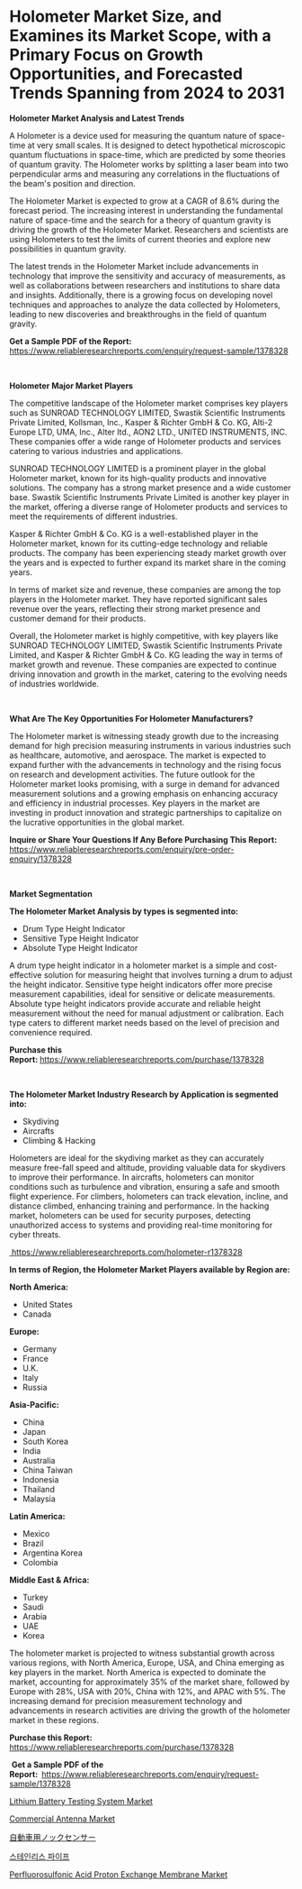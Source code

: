 <p><h1>Holometer Market Size, and Examines its Market Scope, with a Primary Focus on Growth Opportunities, and Forecasted Trends Spanning from 2024 to 2031</h1></p><p><strong>Holometer Market Analysis and Latest Trends</strong></p>
<p><p>A Holometer is a device used for measuring the quantum nature of space-time at very small scales. It is designed to detect hypothetical microscopic quantum fluctuations in space-time, which are predicted by some theories of quantum gravity. The Holometer works by splitting a laser beam into two perpendicular arms and measuring any correlations in the fluctuations of the beam's position and direction.</p><p>The Holometer Market is expected to grow at a CAGR of 8.6% during the forecast period. The increasing interest in understanding the fundamental nature of space-time and the search for a theory of quantum gravity is driving the growth of the Holometer Market. Researchers and scientists are using Holometers to test the limits of current theories and explore new possibilities in quantum gravity.</p><p>The latest trends in the Holometer Market include advancements in technology that improve the sensitivity and accuracy of measurements, as well as collaborations between researchers and institutions to share data and insights. Additionally, there is a growing focus on developing novel techniques and approaches to analyze the data collected by Holometers, leading to new discoveries and breakthroughs in the field of quantum gravity.</p></p>
<p><strong>Get a Sample PDF of the Report:&nbsp;</strong> <a href="https://www.reliableresearchreports.com/enquiry/request-sample/1378328">https://www.reliableresearchreports.com/enquiry/request-sample/1378328</a></p>
<p>&nbsp;</p>
<p><strong>Holometer Major Market Players</strong></p>
<p><p>The competitive landscape of the Holometer market comprises key players such as SUNROAD TECHNOLOGY LIMITED, Swastik Scientific Instruments Private Limited, Kollsman, Inc., Kasper & Richter GmbH & Co. KG, Alti-2 Europe LTD, UMA, Inc., Alter ltd., AON2 LTD., UNITED INSTRUMENTS, INC. These companies offer a wide range of Holometer products and services catering to various industries and applications.</p><p>SUNROAD TECHNOLOGY LIMITED is a prominent player in the global Holometer market, known for its high-quality products and innovative solutions. The company has a strong market presence and a wide customer base. Swastik Scientific Instruments Private Limited is another key player in the market, offering a diverse range of Holometer products and services to meet the requirements of different industries.</p><p>Kasper & Richter GmbH & Co. KG is a well-established player in the Holometer market, known for its cutting-edge technology and reliable products. The company has been experiencing steady market growth over the years and is expected to further expand its market share in the coming years.</p><p>In terms of market size and revenue, these companies are among the top players in the Holometer market. They have reported significant sales revenue over the years, reflecting their strong market presence and customer demand for their products.</p><p>Overall, the Holometer market is highly competitive, with key players like SUNROAD TECHNOLOGY LIMITED, Swastik Scientific Instruments Private Limited, and Kasper & Richter GmbH & Co. KG leading the way in terms of market growth and revenue. These companies are expected to continue driving innovation and growth in the market, catering to the evolving needs of industries worldwide.</p></p>
<p>&nbsp;</p>
<p><strong>What Are The Key Opportunities For Holometer Manufacturers?</strong></p>
<p><p>The Holometer market is witnessing steady growth due to the increasing demand for high precision measuring instruments in various industries such as healthcare, automotive, and aerospace. The market is expected to expand further with the advancements in technology and the rising focus on research and development activities. The future outlook for the Holometer market looks promising, with a surge in demand for advanced measurement solutions and a growing emphasis on enhancing accuracy and efficiency in industrial processes. Key players in the market are investing in product innovation and strategic partnerships to capitalize on the lucrative opportunities in the global market.</p></p>
<p><strong>Inquire or Share Your Questions If Any Before Purchasing This Report:</strong> <a href="https://www.reliableresearchreports.com/enquiry/pre-order-enquiry/1378328">https://www.reliableresearchreports.com/enquiry/pre-order-enquiry/1378328</a></p>
<p>&nbsp;</p>
<p><strong>Market Segmentation</strong></p>
<p><strong>The Holometer Market Analysis by types is segmented into:</strong></p>
<p><ul><li>Drum Type Height Indicator</li><li>Sensitive Type Height Indicator</li><li>Absolute Type Height Indicator</li></ul></p>
<p><p>A drum type height indicator in a holometer market is a simple and cost-effective solution for measuring height that involves turning a drum to adjust the height indicator. Sensitive type height indicators offer more precise measurement capabilities, ideal for sensitive or delicate measurements. Absolute type height indicators provide accurate and reliable height measurement without the need for manual adjustment or calibration. Each type caters to different market needs based on the level of precision and convenience required.</p></p>
<p><strong>Purchase this Report:&nbsp;</strong><a href="https://www.reliableresearchreports.com/purchase/1378328">https://www.reliableresearchreports.com/purchase/1378328</a></p>
<p>&nbsp;</p>
<p><strong>The Holometer Market Industry Research by Application is segmented into:</strong></p>
<p><ul><li>Skydiving</li><li>Aircrafts</li><li>Climbing & Hacking</li></ul></p>
<p><p>Holometers are ideal for the skydiving market as they can accurately measure free-fall speed and altitude, providing valuable data for skydivers to improve their performance. In aircrafts, holometers can monitor conditions such as turbulence and vibration, ensuring a safe and smooth flight experience. For climbers, holometers can track elevation, incline, and distance climbed, enhancing training and performance. In the hacking market, holometers can be used for security purposes, detecting unauthorized access to systems and providing real-time monitoring for cyber threats.</p></p>
<p><a href="https://www.reliableresearchreports.com/holometer-r1378328">&nbsp;https://www.reliableresearchreports.com/holometer-r1378328</a></p>
<p><strong>In terms of Region, the Holometer Market Players available by Region are:</strong></p>
<p>
    <p> <strong> North America: </strong>
        <ul>
            <li>United States</li>
            <li>Canada</li>
        </ul>
        </p> 
    <p> <strong> Europe: </strong>
        <ul>
            <li>Germany</li>
            <li>France</li>
            <li>U.K.</li>
            <li>Italy</li>
            <li>Russia</li>
        </ul>
        </p> 
    <p> <strong> Asia-Pacific: </strong>
        <ul>
            <li>China</li>
            <li>Japan</li>
            <li>South Korea</li>
            <li>India</li>
            <li>Australia</li>
            <li>China Taiwan</li>
            <li>Indonesia</li>
            <li>Thailand</li>
            <li>Malaysia</li>
        </ul>
        </p> 
    <p> <strong> Latin America: </strong>
        <ul>
            <li>Mexico</li>
            <li>Brazil</li>
            <li>Argentina Korea</li>
            <li>Colombia</li>
        </ul>
        </p> 
    <p> <strong> Middle East & Africa: </strong>
        <ul>
            <li>Turkey</li>
            <li>Saudi</li>
            <li>Arabia</li>
            <li>UAE</li>
            <li>Korea</li>
        </ul>
    </p>
    </p>
<p><p>The holometer market is projected to witness substantial growth across various regions, with North America, Europe, USA, and China emerging as key players in the market. North America is expected to dominate the market, accounting for approximately 35% of the market share, followed by Europe with 28%, USA with 20%, China with 12%, and APAC with 5%. The increasing demand for precision measurement technology and advancements in research activities are driving the growth of the holometer market in these regions.</p></p>
<p><strong>Purchase this Report: </strong><a href="https://www.reliableresearchreports.com/purchase/1378328">https://www.reliableresearchreports.com/purchase/1378328</a></p>
<p>&nbsp;<strong>Get a Sample PDF of the Report:&nbsp;&nbsp;</strong><a href="https://www.reliableresearchreports.com/enquiry/request-sample/1378328">https://www.reliableresearchreports.com/enquiry/request-sample/1378328</a></p>
<p><strong></strong></p>
<p><p><a href="https://www.linkedin.com/pulse/lithium-battery-testing-system-market-size-furnishes-valuable-9vyuf?trackingId=FRIjHEoioNgLtkC5s0WDUQ%3D%3D">Lithium Battery Testing System Market</a></p><p><a href="https://github.com/JameTravis/Market-Research-Report-List-4/blob/main/commercial-antenna-market.md">Commercial Antenna Market</a></p><p><a href="https://medium.com/@bonniehoppe1/%E8%87%AA%E5%8B%95%E8%BB%8A%E3%81%AE%E3%83%8E%E3%83%83%E3%82%AF%E3%82%BB%E3%83%B3%E3%82%B5%E3%83%BC%E5%B8%82%E5%A0%B4%E8%A6%8F%E6%A8%A1-%E5%B8%82%E5%A0%B4%E5%B1%95%E6%9C%9B%E3%81%A8%E5%B8%82%E5%A0%B4%E4%BA%88%E6%B8%AC-2024%E5%B9%B4%E3%81%8B%E3%82%892031%E5%B9%B4-daef9f12ab6b">自動車用ノックセンサー</a></p><p><a href="https://medium.com/@leonidasalazar756/%EC%8A%A4%ED%85%8C%EC%9D%B8%EB%A0%88%EC%8A%A4-%EC%8A%A4%ED%8B%B8-%ED%8C%8C%EC%9D%B4%ED%94%84-%EC%8B%9C%EC%9E%A5-%EC%A1%B0%EC%82%AC-%EB%B3%B4%EA%B3%A0%EC%84%9C-%EA%B7%B8-%EC%97%AD%EC%82%AC-%EB%B0%8F-2024%EB%85%84%EB%B6%80%ED%84%B0-2031%EB%85%84%EA%B9%8C%EC%A7%80%EC%9D%98-%EC%A0%84%EB%A7%9D-f21947045b55">스테인리스 파이프</a></p><p><a href="https://www.linkedin.com/pulse/global-perfluorosulfonic-acid-proton-exchange-membrane-market-mfutf?trackingId=Zo8vnpwJZxSAglgb4%2FXWZA%3D%3D">Perfluorosulfonic Acid Proton Exchange Membrane Market</a></p></p>